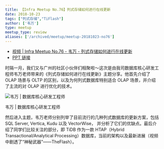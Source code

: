 ```yaml
---
title: 【Infra Meetup No.76】列式存储如何进行在线更新
date: 2018-10-23
tags: ["列式存储","TiFlash"]
author: ['韦万']
type: meetup
meetup_type: review
aliases: ['/archived/meetup/meetup-20181023-no76']
---
```


- [视频 | Infra Meetup No.76 - 韦万 - 列式存储如何进行在线更新](https://www.bilibili.com/video/av38062272)
- [PPT 链接](https://eyun.baidu.com/s/3dGKuM8T)


时隔一月，我们又与广州的社区小伙伴们相聚啦～这次是由我司数据库核心研发工程师韦万老师带来的《列式存储如何进行在线更新》主题分享。他首先介绍了 OLAP 场景与 OLTP 的区别，以及为何列式数据库特别适合 OLAP 场景，并介绍了主流的对 OLAP 进行优化的技术。

![韦万 | 数据库核心研发工程师](media/meetup-76-20181023/1.jpg)

<div class="caption-center">韦万 | 数据库核心研发工程师</div>


然后进入主题，韦万老师分别列举了目前流行的几种列式数据库的更新方案，包括 SQL Server, Vertica, Kudu 以及 VectorWise， 并分析了它们的优缺点。最后介绍了同学们比较关注的部分，即 TiDB 作为一款 HTAP（Hybrid Transactional/Analytical Processing）数据库，当前的架构以及最新进展（视频中剧透了“神秘武器”——TheFlash）。


